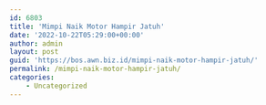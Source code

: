 ```yaml
---
id: 6803
title: 'Mimpi Naik Motor Hampir Jatuh'
date: '2022-10-22T05:29:00+00:00'
author: admin
layout: post
guid: 'https://bos.awn.biz.id/mimpi-naik-motor-hampir-jatuh/'
permalink: /mimpi-naik-motor-hampir-jatuh/
categories:
    - Uncategorized
---
```


